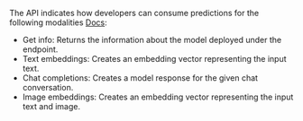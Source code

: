 The API indicates how developers can consume predictions for the following modalities [Docs](https://learn.microsoft.com/en-us/rest/api/aifoundry/modelinference/#modalities):

- Get info: Returns the information about the model deployed under the endpoint.
- Text embeddings: Creates an embedding vector representing the input text.
- Chat completions: Creates a model response for the given chat conversation.
- Image embeddings: Creates an embedding vector representing the input text and image.
